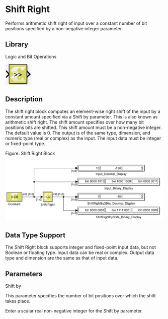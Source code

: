 # Shift Right

Performs arithmetic shift right of input over a constant number of bit
positions specified by a non-negative integer parameter

## Library

Logic and Bit Operations

![](./Images/nzy1532106555794.png)

## Description

The shift right block computes an element-wise right shift of the input
by a constant amount specified via a Shift by parameter. This is also
known as arithmetic shift right. The shift amount specifies over how
many bit positions bits are shifted. This shift amount must be a
non-negative integer. The default value is 0. The output is of the same
type, dimension, and numeric type (real or complex) as the input. The
input data must be integer or fixed-point type.

Figure: Shift Right Block

![](./Images/ata1532106555834.png)

## Data Type Support

The Shift Right block supports integer and fixed-point input data, but
not Boolean or floating type. Input data can be real or complex. Output
data type and dimension are the same as that of input data.

## Parameters

Shift by

This parameter specifies the number of bit positions over which the
shift takes place.

Enter a scalar real non-negative integer for the Shift by parameter.
